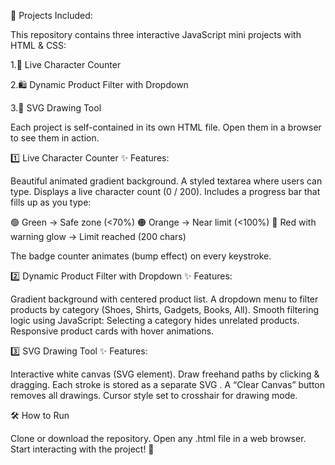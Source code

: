 🚀 Projects Included:


This repository contains three interactive JavaScript mini projects with HTML & CSS:


1.📝 Live Character Counter

2.🛍️ Dynamic Product Filter with Dropdown

3.🎨 SVG Drawing Tool

Each project is self-contained in its own HTML file. Open them in a browser to see them in action.


1️⃣ Live Character Counter
✨ Features:

Beautiful animated gradient background.
A styled textarea where users can type.
Displays a live character count (0 / 200).
Includes a progress bar that fills up as you type:

🟢 Green → Safe zone (<70%)
🟠 Orange → Near limit (<100%)
🔴 Red with warning glow → Limit reached (200 chars)

The badge counter animates (bump effect) on every keystroke.

2️⃣ Dynamic Product Filter with Dropdown
✨ Features:

Gradient background with centered product list.
A dropdown menu to filter products by category (Shoes, Shirts, Gadgets, Books, All).
Smooth filtering logic using JavaScript:
Selecting a category hides unrelated products.
Responsive product cards with hover animations.

3️⃣ SVG Drawing Tool
✨ Features:

Interactive white canvas (SVG element).
Draw freehand paths by clicking & dragging.
Each stroke is stored as a separate SVG <path>.
A “Clear Canvas” button removes all drawings.
Cursor style set to crosshair for drawing mode.

🛠️ How to Run

Clone or download the repository.
Open any .html file in a web browser.
Start interacting with the project! 🎉
